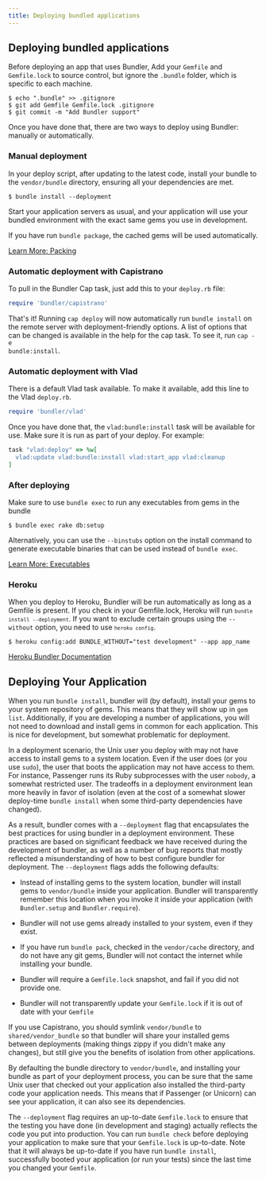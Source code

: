 ```yaml
---
title: Deploying bundled applications
---
```



## Deploying bundled applications

Before deploying an app that uses Bundler, Add your <code>Gemfile</code>
and <code>Gemfile.lock</code> to source control, but ignore the
<code>.bundle</code> folder, which is specific to each machine.

    $ echo ".bundle" >> .gitignore
    $ git add Gemfile Gemfile.lock .gitignore
    $ git commit -m "Add Bundler support"

Once you have done that, there are two ways to deploy using Bundler:
manually or automatically.

### Manual deployment

In your deploy script, after updating to the latest
code, install your bundle to the <code>vendor/bundle</code>
directory, ensuring all your dependencies are met.

    $ bundle install --deployment

Start your application servers as usual, and your
application will use your bundled environment
with the exact same gems you use in development.

If you have run <code>bundle package</code>, the cached
gems will be used automatically.

<a href="/bundle_package.html" class="btn btn-primary">Learn More: Packing</a>

### Automatic deployment with Capistrano

To pull in the Bundler Cap task, just add this to your
<code>deploy.rb</code> file:

~~~ ruby
require 'bundler/capistrano'
~~~

That's it! Running <code>cap deploy</code> will now automatically run
<code>bundle install</code> on the remote server with deployment-friendly
options. A list of options that can be changed is available in the help
for the cap task. To see it, run <code>cap -e bundle:install</code>.

### Automatic deployment with Vlad

There is a default Vlad task available. To make it available, add this line
to the Vlad <code>deploy.rb</code>.

~~~ ruby
require 'bundler/vlad'
~~~

Once you have done that, the <code>vlad:bundle:install</code> task will be
available for use. Make sure it is run as part of your deploy. For example:

~~~ ruby
task "vlad:deploy" => %w[
  vlad:update vlad:bundle:install vlad:start_app vlad:cleanup
]
~~~

### After deploying

Make sure to use <code>bundle exec</code> to run any executables
from gems in the bundle

    $ bundle exec rake db:setup

Alternatively, you can use the <code>--binstubs</code> option on the
install command to generate executable binaries that can be used instead of
<code>bundle exec</code>.

<a href="/man/bundle-exec.1.html" class="btn btn-primary">Learn More: Executables</a>


### Heroku

When you deploy to Heroku, Bundler will be run automatically as long as a Gemfile is present. If you check in your Gemfile.lock, Heroku will run <code>`bundle install --deployment`</code>. If you want to exclude certain groups using the <code>--without</code> option, you need to use <code>`heroku config`</code>.

    $ heroku config:add BUNDLE_WITHOUT="test development" --app app_name

<a href="http://docs.heroku.com/bundler" class="btn btn-primary">Heroku Bundler Documentation</a>

## Deploying Your Application

When you run <code>bundle install</code>, bundler will (by default), install your gems
to your system repository of gems. This means that they will show up in <code>gem
list</code>. Additionally, if you are developing a number of applications, you will not
need to download and install gems in common for each application. This is nice for
development, but somewhat problematic for deployment.

In a deployment scenario, the Unix user you deploy with may not have access to install
gems to a system location. Even if the user does (or you use <code>sudo</code>), the
user that boots the application may not have access to them. For instance, Passenger
runs its Ruby subprocesses with the user <code>nobody</code>, a somewhat restricted
user. The tradeoffs in a deployment environment lean more heavily in favor of isolation
(even at the cost of a somewhat slower deploy-time <code>bundle install</code> when some
third-party dependencies have changed).

As a result, bundler comes with a <code>--deployment</code> flag that encapsulates the
best practices for using bundler in a deployment environment. These practices are based
on significant feedback we have received during the development of bundler, as well as a
number of bug reports that mostly reflected a misunderstanding of how to best configure
bundler for deployment. The <code>--deployment</code> flags adds the following defaults:

* Instead of installing gems to the system location, bundler will install gems to
<code>vendor/bundle</code> inside your application. Bundler will transparently remember
this location when you invoke it inside your application (with
<code>Bundler.setup</code> and <code>Bundler.require</code>).

* Bundler will not use gems already installed to your system, even if they exist.

* If you have run <code>bundle pack</code>, checked in the <code>vendor/cache</code>
directory, and do not have any git gems, Bundler will not contact the internet while
installing your bundle.

* Bundler will require a <code>Gemfile.lock</code> snapshot, and fail if you did not
provide one.

* Bundler will not transparently update your <code>Gemfile.lock</code> if it is out of
date with your <code>Gemfile</code>

If you use Capistrano, you should symlink <code>vendor/bundle</code> to
<code>shared/vendor_bundle</code> so that bundler will share your installed gems between
deployments (making things zippy if you didn't make any changes), but still give you the
benefits of isolation from other applications.

By defaulting the bundle directory to <code>vendor/bundle</code>, and installing your
bundle as part of your deployment process, you can be sure that the same Unix user that
checked out your application also installed the third-party code your application needs.
This means that if Passenger (or Unicorn) can see your application, it can also see its
dependencies.

The <code>--deployment</code> flag requires an up-to-date <code>Gemfile.lock</code> to
ensure that the testing you have done (in development and staging) actually reflects the
code you put into production. You can run <code>bundle check</code> before deploying
your application to make sure that your <code>Gemfile.lock</code> is up-to-date. Note
that it will always be up-to-date if you have run <code>bundle install</code>,
successfully booted your application (or run your tests) since the last time you changed
your <code>Gemfile</code>.
